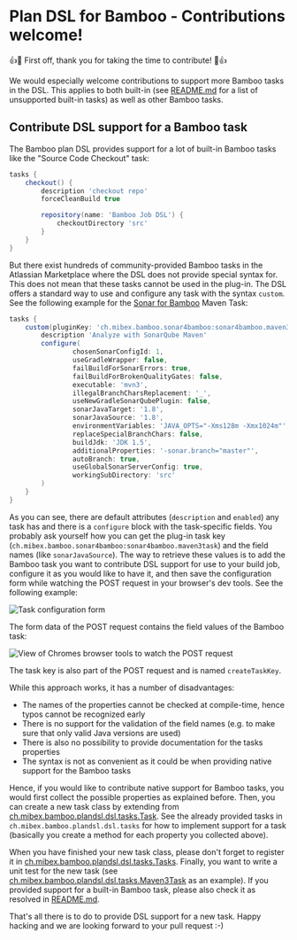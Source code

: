 # Plan DSL for Bamboo - Contributions welcome!

:+1::tada: First off, thank you for taking the time to contribute! :tada::+1:

We would especially welcome contributions to support more Bamboo tasks in the DSL. This applies to both built-in 
(see [README.md](README.md) for a list of unsupported built-in tasks) as well as other Bamboo tasks.

## Contribute DSL support for a Bamboo task
The Bamboo plan DSL provides support for a lot of built-in Bamboo tasks like the "Source Code Checkout" task:

```groovy
tasks {
    checkout() {
        description 'checkout repo'
        forceCleanBuild true

        repository(name: 'Bamboo Job DSL') {
            checkoutDirectory 'src'
        }
    }
}
```

But there exist hundreds of community-provided Bamboo tasks in the Atlassian Marketplace where the DSL does not provide
special syntax for. This does not mean that these tasks cannot be used in the plug-in. The DSL offers a standard way to 
use and configure any task with the syntax `custom`. See the following example for the 
[Sonar for Bamboo](https://marketplace.atlassian.com/plugins/ch.mibex.bamboo.sonar4bamboo/server/overview) Maven Task:

```groovy
tasks {
    custom(pluginKey: 'ch.mibex.bamboo.sonar4bamboo:sonar4bamboo.maven3task') {
        description 'Analyze with SonarQube Maven'
        configure(
                chosenSonarConfigId: 1,
                useGradleWrapper: false,
                failBuildForSonarErrors: true,
                failBuildForBrokenQualityGates: false,
                executable: 'mvn3',
                illegalBranchCharsReplacement: '_',
                useNewGradleSonarQubePlugin: false,
                sonarJavaTarget: '1.8',
                sonarJavaSource: '1.8',
                environmentVariables: 'JAVA_OPTS="-Xms128m -Xmx1024m"',
                replaceSpecialBranchChars: false,
                buildJdk: 'JDK 1.5',
                additionalProperties: '-sonar.branch="master"',
                autoBranch: true,
                useGlobalSonarServerConfig: true,
                workingSubDirectory: 'src'
        )
    }
}
``` 

As you can see, there are default attributes (`description` and `enabled`) any task has and there is a `configure` block
with the task-specific fields. You probably ask yourself how you can get the plug-in task key 
(`ch.mibex.bamboo.sonar4bamboo:sonar4bamboo.maven3task`) and the field names (like `sonarJavaSource`). The way to 
retrieve these values is to add the Bamboo task you want to contribute DSL support for use to your build job, configure
it as you would like to have it, and then save the configuration form while watching the POST request in your
 browser's dev tools. See the following example:

![Task configuration form](https://raw.githubusercontent.com/mibexsoftware/bamboo-plan-dsl-plugin/master/doc/images/task-config-ui.png)

The form data of the POST request contains the field values of the Bamboo task:

![View of Chromes browser tools to watch the POST request](https://raw.githubusercontent.com/mibexsoftware/bamboo-plan-dsl-plugin/master/doc/images/task-config-formdata.png)

The task key is also part of the POST request and is named `createTaskKey`. 

While this approach works, it has a number of disadvantages: 

* The names of the properties cannot be checked at compile-time, hence typos cannot be recognized early
* There is no support for the validation of the field names (e.g. to make sure that only valid Java versions are used)
* There is also no possibility to provide documentation for the tasks properties
* The syntax is not as convenient as it could be when providing native support for the Bamboo tasks
 
Hence, if you would like to contribute native support for Bamboo tasks, you would first collect the possible properties
as explained before. Then, you can create a new task class by extending from 
[ch.mibex.bamboo.plandsl.dsl.tasks.Task](src/main/groovy/ch/mibex/bamboo/plandsl/dsl/tasks/Task.groovy).
See the already provided tasks in `ch.mibex.bamboo.plandsl.dsl.tasks` for how to implement support for a task (basically
you create a method for each property you collected above).
 
When you have finished your new task class, please don't forget to register it in 
[ch.mibex.bamboo.plandsl.dsl.tasks.Tasks](src/main/groovy/ch/mibex/bamboo/plandsl/dsl/tasks/Tasks.groovy).
Finally, you want to write a unit test for the new task (see 
[ch.mibex.bamboo.plandsl.dsl.tasks.Maven3Task](src/test/groovy/ch/mibex/bamboo/plandsl/dsl/tasks/Maven3TaskSpec.groovy)
as an example). If you provided support for a built-in Bamboo task, please also check it as resolved in 
[README.md](README.md).

That's all there is to do to provide DSL support for a new task. Happy hacking and we are looking forward to your 
pull request :-)
